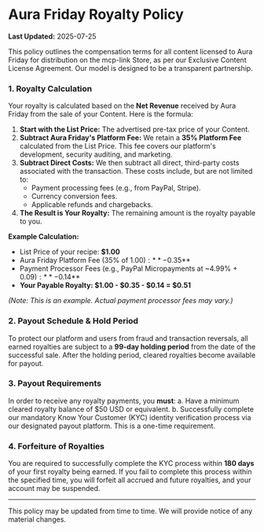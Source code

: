 # Aura Friday Royalty Policy

**Last Updated:** 2025-07-25

This policy outlines the compensation terms for all content licensed to Aura Friday for distribution on the mcp-link Store, as per our Exclusive Content License Agreement. Our model is designed to be a transparent partnership.

### 1. Royalty Calculation

Your royalty is calculated based on the **Net Revenue** received by Aura Friday from the sale of your Content. Here is the formula:

1.  **Start with the List Price:** The advertised pre-tax price of your Content.
2.  **Subtract Aura Friday's Platform Fee:** We retain a **35% Platform Fee** calculated from the List Price. This fee covers our platform's development, security auditing, and marketing.
3.  **Subtract Direct Costs:** We then subtract all direct, third-party costs associated with the transaction. These costs include, but are not limited to:
    *   Payment processing fees (e.g., from PayPal, Stripe).
    *   Currency conversion fees.
    *   Applicable refunds and chargebacks.
4.  **The Result is Your Royalty:** The remaining amount is the royalty payable to you.

**Example Calculation:**
*   List Price of your recipe: **$1.00**
*   Aura Friday Platform Fee (35% of $1.00): **-$0.35**
*   Payment Processor Fees (e.g., PayPal Micropayments at ~4.99% + $0.09): **-$0.14**
*   **Your Payable Royalty: $1.00 - $0.35 - $0.14 = $0.51**

*(Note: This is an example. Actual payment processor fees may vary.)*

### 2. Payout Schedule & Hold Period
To protect our platform and users from fraud and transaction reversals, all earned royalties are subject to a **99-day holding period** from the date of the successful sale. After the holding period, cleared royalties become available for payout.

### 3. Payout Requirements
In order to receive any royalty payments, you **must**:
a. Have a minimum cleared royalty balance of $50 USD or equivalent.
b. Successfully complete our mandatory Know Your Customer (KYC) identity verification process via our designated payout platform. This is a one-time requirement.

### 4. Forfeiture of Royalties
You are required to successfully complete the KYC process within **180 days** of your first royalty being earned. If you fail to complete this process within the specified time, you will forfeit all accrued and future royalties, and your account may be suspended.

---
This policy may be updated from time to time. We will provide notice of any material changes.
